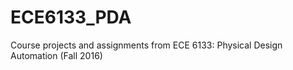 # ECE6133_PDA
Course projects and assignments from ECE 6133: Physical Design Automation (Fall 2016)
